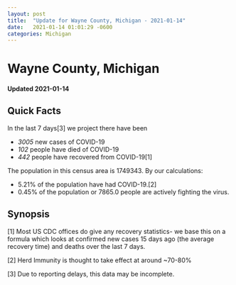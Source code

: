 ```yaml
---
layout: post
title:  "Update for Wayne County, Michigan - 2021-01-14"
date:   2021-01-14 01:01:29 -0600
categories: Michigan
---
```


# Wayne County, Michigan
#### Updated 2021-01-14

## Quick Facts

In the last 7 days[3] we project there have been
- *3005* new cases of COVID-19
- *102* people have died of COVID-19
- *442* people have recovered from COVID-19[1]

The population in this census area is 1749343. By our calculations:
- 5.21% of the population have had COVID-19.[2]
- 0.45% of the population or 7865.0 people are actively fighting the virus.

## Synopsis




[1] Most US CDC offices do give any recovery statistics- we base this on a formula which looks at confirmed new cases
15 days ago (the average recovery time) and deaths over the last 7 days.

[2] Herd Immunity is thought to take effect at around ~70-80%

[3] Due to reporting delays, this data may be incomplete.
 
    